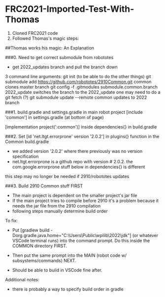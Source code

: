 # FRC2021-Imported-Test-With-Thomas

1. Cloned FRC2021 code
2. Followed Thomas's magic steps:

##Thomas works his magic: An Explanation

###0. Need to get correct submodule from robototes
- get 2022_updates branch and pull the branch down

3 command line arguments:
	git init (to be able to do the other things)
	git submodule add https://github.com/robototes/2910Common.git common
		clones master branch
	git config -f .gitmodules submodule.common.branch 2022_update
		switches the branch to the 2022_update one
		may need to do a git fetch (?)
	git submodule update --remote common
		updates to 2022 branch

###1. build.gradle and settings.gradle in main robot project
[include 'common'] in settings.gradle (at bottom of page)


[implementation project(':common')] inside dependencies{} in build.gradle

###2. Set [id 'net.ltgt.errorprone' version '2.0.2'] in plugins{} function in the Common build.gradle
- we added version '2.0.2' where there previously was no version specification 
- net.ltgt.errorprone is a github repo with version # 2.0.2. the com.google.errorprone stuff below in dependencies{} is different 

this step may no longer be needed if 2910/robototes updates 

###3. Build 2910 Common stuff FIRST 
- The main project is dependent on the smaller project's jar file
- If the main project tries to compile before 2910 it's a problem because it needs the jar file from the 2910 compilation
- following steps manually determine build order

To fix:
- Put [gradlew build   -Dorg.gradle.java.home="C:\Users\Public\wpilib\2022\jdk"] (or whatever VSCode terminal runs) into the command prompt. Do this inside the COMMON directory FIRST. 

- Then put the same prompt into the MAIN (robot code w/ subsystems/commands) NEXT.

- Should be able to build in VSCode fine after. 

Additional notes:
- there is probably a way to specify build order in gradle
